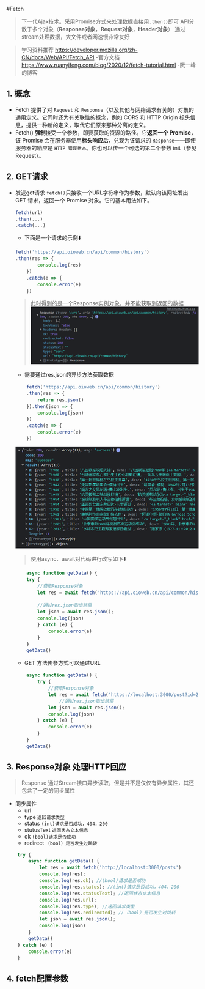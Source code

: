 #Fetch
> 下一代Ajax技术。采用Promise方式来处理数据直接用`.then()`即可
> API分散于多个对象（**Response对象**，**Request对象**，**Header对象**） 
> 通过stream处理数据，大文件或者网速慢非常友好

>学习资料推荐
https://developer.mozilla.org/zh-CN/docs/Web/API/Fetch_API  -官方文档
https://www.ruanyifeng.com/blog/2020/12/fetch-tutorial.html -阮一峰的博客


## 1. 概念
- Fetch 提供了对 `Request` 和 `Response`（以及其他与网络请求有关的）对象的通用定义。它同时还为有关联性的概念，例如 CORS 和 HTTP Origin 标头信息，提供一种新的定义，取代它们原来那种分离的定义。
- Fetch() **强制**接受一个参数，即要获取的资源的路径。它**返回一个 Promise**，该 Promise 会在服务器使用**标头响应后**，兑现为该请求的 `Response`——即使服务器的响应是 `HTTP 错误状态`。你也可以传一个可选的第二个参数 init（参见 Request）。

## 2. GET请求
- 发送get请求
    `fetch()`只接收一个URL字符串作为参数，默认向该网址发出 GET 请求，返回一个 Promise 对象。它的基本用法如下。
    ```js
    fetch(url)
    .then(...)
    .catch(...)
    ```
    - 下面是一个请求的示例:arrow_down:
    ```js
    fetch('https://api.oioweb.cn/api/common/history')
    .then(res => {
            console.log(res)
        })
        .catch(e => {
            console.error(e)
        })
    ```
    >此时得到的是一个Response实例对象，并不能获取到返回的数据
    ![](directlyReturn.png)
    - 需要通过res.json的异步方法获取数据
    ```js
        fetch('https://api.oioweb.cn/api/common/history')
        .then(res => {
            return res.json()
        }).then(json => {
            console.log(json)
        })
        .catch(e => {
            console.error(e)
        })
    ```
    ![](asyncResJson.png)

    >使用async、await对代码进行改写如下:arrow_down:
    ```js
        async function getData() {
        try {
            //获取Response对象
            let res = await fetch('https://api.oioweb.cn/api/common/history')

            //通过res.json取出结果
            let json = await res.json();
            console.log(json)
            } catch (e) {
                console.error(e)
            }
        }
        getData()
    ```
    - GET 方法传参方式可以通过URL
    ```js
        async function getData() {
            try {
                //获取Response对象
                let res = await fetch('https://localhost:3000/post?id=2')
                    //通过res.json取出结果
                let json = await res.json();
                console.log(json)
            } catch (e) {
                console.error(e)
            }
        }
        getData()
    ```
## 3. Response对象 处理HTTP回应
>Response 通过Stream接口异步读取，但是并不是仅仅有异步属性，其还包含了一定的同步属性
- 同步属性
  - url 
  - type    `返回请求类型`
  - status  `(int)请求是否成功，404，200`
  - stutusText  `返回状态文本信息`
  - ok  `(bool)请求是否成功`
  - redirect    `（bool）是否发生过跳转`
```js
    try {
        async function getData() {
            let res = await fetch('http://localhost:3000/posts')
            console.log(res);
            console.log(res.ok); //(bool)请求是否成功
            console.log(res.status); //(int)请求是否成功，404，200
            console.log(res.statusText); //返回状态文本信息
            console.log(res.url);
            console.log(res.type); //返回请求类型
            console.log(res.redirected); //（bool）是否发生过跳转
            let json = await res.json();
            console.log(json)
        }
        getData()
    } catch (e) {
        console.error(e)
    }
```
## 4. fetch配置参数

